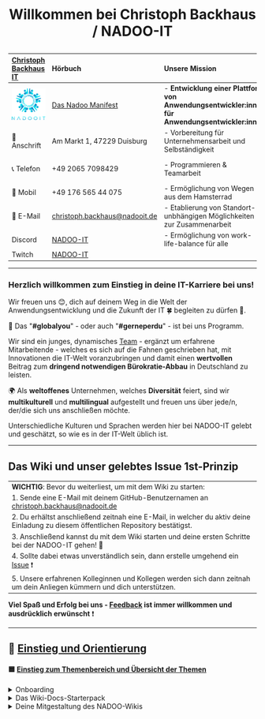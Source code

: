 # <p align="center">Willkommen bei Christoph Backhaus / NADOO-IT</p>

| [Christoph Backhaus IT](https://wirrettendeinezeit.de) | **Hörbuch**                                        | **Unsere Mission**                                                                              | **Unsere Kernwerte**                                                                             |
| :----------------------------------------------------- | :---------------------------------------------------- | :---------------------------------------------------------------------------------------------- | :----------------------------------------------------------------------------------------------- |
| ![NADOO-IT](images/nadooit.png)                        | [Das Nadoo Manifest](https://open.spotify.com/playlist/46JIKBvnuF7tYp9RSVUMFC?si=5e7145b2b7d34bc4&trk=public_post_comment-text&nd=1&dlsi=fb9cdd3ba7aa415a)                                                 | - **Entwicklung einer Plattform von Anwendungsentwickler:innen für Anwendungsentwickler:innen** | - **Es gibt keine Fehler, sondern ausschließlich Chancen, sich gemeinsam weiterzuentwickeln!** |
| 🏣 Anschrift                                           | Am Markt 1, 47229 Duisburg                            | - Vorbereitung für Unternehmensarbeit und Selbständigkeit                                       | - **Es gibt keine dummen Fragen!**                                                               |
| 📞 Telefon                                             | +49 2065 7098429                                      | - Programmieren & Teamarbeit                                                                    | - **nur gemeinsam/zusammen sind wir stark!**                                                     |
| 📱 Mobil                                               | +49 176 565 44 075                                    | - Ermöglichung von Wegen aus dem Hamsterrad                                                     |                                                                                                  |
| 📧 E-Mail                                              | <christoph.backhaus@nadooit.de>                       | - Etablierung von Standort-unbhängigen Möglichkeiten zur Zusammenarbeit                         |                                                                                                  |
| Discord                                                | [NADOO-IT](https://discord.gg/Ffv4JTFE7E)             | - Ermöglichung von work-life-balance für alle                                                   | -Vereinbarkeit von Job & Familie                                                                 |
| Twitch                                                 | [NADOO-IT](https://www.twitch.tv/nadooit_christophba) |                                                                                                 |                                                                                                  |

---

### Herzlich willkommen zum Einstieg in deine IT-Karriere bei uns!

Wir freuen uns 😊, dich auf deinem Weg in die Welt der Anwendungsentwicklung und die Zukunft der IT 🍀 begleiten zu dürfen 🙏.

🤝 Das "**#globalyou**" - oder auch "**#gerneperdu**" - ist bei uns Programm.

Wir sind ein junges, dynamisches [Team](https://github.com/orgs/NADOOIT/people) - ergänzt um erfahrene Mitarbeitende - welches es sich auf die Fahnen geschrieben hat, mit Innovationen die IT-Welt voranzubringen und damit einen **wertvollen** Beitrag zum **dringend notwendigen Bürokratie-Abbau** in Deutschland zu leisten.

🌍 Als **weltoffenes** Unternehmen, welches **Diversität** feiert, sind wir **multikulturell** und **multilingual** aufgestellt und freuen uns über jede/n, der/die sich uns anschließen möchte.

Unterschiedliche Kulturen und Sprachen werden hier bei NADOO-IT gelebt und geschätzt, so wie es in der IT-Welt üblich ist.

---

## Das Wiki und unser gelebtes Issue 1st-Prinzip

|                                                                                                                                           |
| :---------------------------------------------------------------------------------------------------------------------------------------- |
| **WICHTIG**: Bevor du weiterliest, um mit dem Wiki zu starten:                                                                            |
| 1. Sende eine E-Mail mit deinem GitHub-Benutzernamen an <christoph.backhaus@nadooit.de>                                                   |
| 2. Du erhältst anschließend zeitnah eine E-Mail, in welcher du aktiv deine Einladung zu diesem öffentlichen Repository bestätigst.        |
| 3. Anschließend kannst du mit dem Wiki starten und deine ersten Schritte bei der NADOO-IT gehen! 🚀                                       |
| 4. Sollte dabei etwas unverständlich sein, dann erstelle umgehend ein [Issue](https://github.com/NADOOIT/NADOO-Wiki/issues/new/choose) ❗ |
| 5. Unsere erfahrenen Kolleginnen und Kollegen werden sich dann zeitnah um dein Anliegen kümmern und dich unterstützen.                    |

**Viel Spaß und Erfolg bei uns - [Feedback](/docs/01-organisation/07-feedback-kultur/README.md) ist immer willkommen und ausdrücklich erwünscht** ❗

---

<!-- Einstieg & Orientierung -->

## 📘 [**Einstieg und Orientierung**](docs/00-willkommen/README.md)

#### 🟦 [**Einstieg zum Themenbereich und Übersicht der Themen**](docs/00-willkommen/README.md)

<details>
<summary>Onboarding</summary>

  &nbsp;&nbsp;🔹 [Leitfaden für deinen ersten Tag](/docs/00-willkommen/01-leitfaden/README.md)

</details>

<details>
<summary>Das Wiki-Docs-Starterpack</summary>

  &nbsp;&nbsp;🔹 [NADOO-IT for Newbies: die wichtigsten Docs für deine Einstiegsphase](/docs/00-willkommen/02-starterpack-start/README.md)

</details>

<details>
<summary>Deine Mitgestaltung des NADOO-Wikis</summary>

  &emsp;🎨 [**Der Wiki-Doc-Styleguide:** Einführung und Übersicht der Kapitel](/docs/00-willkommen/03-styleguide/README.md)
  
  &nbsp;&nbsp;🔹 [[Textvorlage / Template] Platzhalter für leere Docs](/docs/00-willkommen/03-styleguide/00-platzhalter/README.md) <br>
        &emsp;&emsp;◻️ [Step-by-Step: so verwendest du die Vorlage](/docs/00-willkommen/03-styleguide/00-platzhalter/01-anleitung/README.md) <br>
        &emsp;&emsp;◻️ [Vorschau des Platzhalters zur Ansicht im Browser](/docs/00-willkommen/03-styleguide/00-platzhalter/02-vorschau/README.md) <br>

---

<!-- 1. Organisation und Rahmenbedingungen -->

## 🗂️ [**Organisation und Rahmenbedingungen**](docs/01-organisation/README.md)

#### 🟦 [**Einstieg zum Themenbereich und Übersicht der Themen**](docs/01-organisation/README.md)

<!-- Zeiterfassung mit NADOO-Launchpad -->  

<details>
<summary>Zeiterfassung / Einstempeln </summary>
  
  &nbsp;&nbsp;🔹 [Erfassung deiner Arbeits- und Pausenzeiten mit dem NADOO-Launchpad](docs/01-organisation/01-zeiterfassung/README.md) 
  <!-- ↑ hier nachträglich die Feature-Erklärung / Anleitung zur Zeiterfassung aus dem Launchpad-Guide in Themenabschnitt Tools rüberkopieren (bleibt weiterhin auch im Launchpad-Guide, NICHT ausschneiden). ggf. um Einleitungstext bzw. wenn notwendig/sinnvoll, weitere Infos ergänzen -->
</details>

<!-- Zeit- und Ausbildungsnachweise -->

<details>
<summary>Zeit- und Ausbildungsnachweise</summary>

  &emsp;📄 [Kapitel-Übersicht](docs/01-organisation/02-zeit_und_ausbildungsnachweise/README.md)

  &nbsp;&nbsp;🔹 [Beispiele für Ausbildungs- und Zeitnachweise](docs/01-organisation/02-zeit_und_ausbildungsnachweise/01-beispiele/README.md) <br>
  &nbsp;&nbsp;🔹 [Dateibenennungsrichtlinien](docs/01-organisation/02-zeit_und_ausbildungsnachweise/02-dateibenennung/README.md) <br>
  &nbsp;&nbsp;🔹 [Überprüfung der Dateinamen](/docs/01-organisation/02-zeit_und_ausbildungsnachweise/03-ueberpruefung/README.md) <br>

</details>

<!-- Arbeitszeit und Pausen -->

<details>
<summary>Arbeits- und Pausenzeiten</summary>

  &nbsp;&nbsp;🔹 [Arbeitszeit und Pausen](docs/01-organisation/03-arbeits_und_pausenzeiten/README.md)

</details>

<!-- Urlaub -->

<details>
<summary>Urlaub</summary>

  &nbsp;&nbsp;🔹 [Urlaubsregelung](docs/01-organisation/04-urlaub/README.md)

</details>

<!-- Krankmeldungen -->

<details>
<summary>Krankmeldungen</summary>

  &nbsp;&nbsp;🔹 [Ablauf bei Krankmeldungen](docs/01-organisation/05-krankmeldungen/README.md)

</details>

<!-- Mutterschutz und Elternzeit -->

<details>
<summary>Mutterschutz und Elternzeit</summary>

  &nbsp;&nbsp;🔹 [Gesetzliche Regelungen zu Mutterschutz und Elternzeit](/docs/01-organisation/06-mutterschutz-elternzeit/README.md)

</details>

<!-- Datenschutz -->

<details>
<summary>Umgang mit Unternehmensdaten</summary>

  &nbsp;&nbsp;🔹 [Umgang mit Unternehmensdaten bei Christoph Backhaus IT — Sicherheit und Vertraulichkeit als oberste Priorität](/docs/01-organisation/07-datenschutz/README.md)

</details>

<!-- NADOO-Philosophie -->

<details>
<summary>Umgang und Kultur bei Christoph Backhaus IT — unsere Firmenphilosophien</summary>

  &emsp;📄 [Kapitel-Übersicht](/docs/01-organisation/08-firmenphilosophie/README.md)

  &nbsp;&nbsp;🔹 [Unsere Verhaltensregeln](/docs/01-organisation/08-firmenphilosophie/01-verhaltensregeln/README.md) <br>
  &nbsp;&nbsp;🔹 [Meinungsaustausch bei Christoph Backhaus IT: eine Kultur, die von Feedback lebt](/docs/01-organisation/08-firmenphilosophie/02-feedback-kultur/README.md) <br>
  &nbsp;&nbsp;🔹 [KAIZEN bei Christoph Backhaus IT: eine Kultur der kontinuierlichen Verbesserung](/docs/01-organisation/08-firmenphilosophie/03-kaizen/README.md) <br>

</details>

---

<!-- 2. Arbeiten bei NADOO -->

## 🏢 [**Arbeiten bei Christoph Backhaus / NADOO-IT**](/docs/02-arbeiten_bei_nadoo/README.md)

#### 🟦 [**Einstieg zum Themenbereich und Übersicht der Themen**](/docs/02-arbeiten_bei_nadoo/README.md)

<!-- Rollen und Aufgaben/Aufgabenbereiche -->

<details>
<summary>Rollen und Aufgaben/Aufgabenbereiche</summary>

  &emsp;📄 [Kapitel-Übersicht](/docs/02-arbeiten_bei_nadoo/01-rollen_und_aufgaben/README.md)

&nbsp;&nbsp;🔹 [Dokumentar(ist):in](/docs/02-arbeiten_bei_nadoo/01-rollen_und_aufgaben/01-dokumentar/README.md) <br>
&nbsp;&nbsp;🔹 [Researcher:in](/docs/02-arbeiten_bei_nadoo/01-rollen_und_aufgaben/02-researcher/README.md) <br>
&nbsp;&nbsp;🔹 [Entwickler:in](/docs/02-arbeiten_bei_nadoo/01-rollen_und_aufgaben/03-entwickler/README.md) <br>
&nbsp;&nbsp;🔹 [Tester:in](/docs/02-arbeiten_bei_nadoo/01-rollen_und_aufgaben/04-tester/README.md) <br>
&nbsp;&nbsp;🔹 [Teamkoordinator:in](/docs/02-arbeiten_bei_nadoo/01-rollen_und_aufgaben/05-teamkoordinator/README.md) <br>

</details>

<!-- Prüfungs-Vorbereitung und Präsentationstraining -->

<details>
<summary>Vorbereitung auf die IHK-Prüfungen und deine Zukunft in der IT-Arbeitswelt</summary>

  &emsp;📄 [Kapitel-Übersicht](/docs/02-arbeiten_bei_nadoo/02-training_und_vorbereitung/README.md)

  &nbsp;&nbsp;🔹 [Trainingsbeiträge](/docs/02-arbeiten_bei_nadoo/02-training_und_vorbereitung/01-trainingsbeitraege/README.md) <br>
  &nbsp;&nbsp;🔹 [Präsentationstraining](/docs/02-arbeiten_bei_nadoo/02-training_und_vorbereitung/02-praesentationstraining/README.md) <br>

</details>

<!-- Übersicht der Teams (alt und aktiv) -->

<details>
<summary>Übersicht aller Teams und Projekte</summary>

  &emsp;📄 [Kapitel-Übersicht](/docs/02-arbeiten_bei_nadoo/03-teamuebersicht/README.md)
  
  &nbsp;&nbsp;🔹 [Derzeit aktive Teams](docs/02-arbeiten_bei_nadoo/03-teamuebersicht/01-aktive_teams/README.md) <br>
  &nbsp;&nbsp;🔹 [Team-Archiv: ehemalige Teams und ihre abgeschlossenen Projekte](docs/02-arbeiten_bei_nadoo/03-teamuebersicht/02-team_archiv/README.md) <br>

</details>

---

<!-- 3. Meetings und Zeitpläne -->

## 📅 [**Termine und zeitlicher Ablauf**](/docs/03-meetings/README.md)

<details>
<summary>Meetings und Zeitpläne bei Christoph Backhaus IT</summary>

  &emsp;📄 [Kapitel-Übersicht](/docs/03-meetings/README.md)

  &nbsp;&nbsp;🔹 [Zeitpläne des allgemeinen Morgenmeetings](/docs/03-meetings/01-allgemein-morgens/README.md) <br>
  &nbsp;&nbsp;🔹 [11er-Meeting](/docs/03-meetings/02-11er/README.md) <br>
  &nbsp;&nbsp;🔹 [Teamkoordinator:innen-Meeting](/docs/03-meetings/03-teamkoordination/README.md) <br>
  &nbsp;&nbsp;🔹 [33er-Meeting](/docs/03-meetings/04-33er/README.md) <br>

</details>

---

<!-- 4. Tools und Technologien -->

## 🛠️ [**Tools und Technologien**](/docs/04-tools/README.md)

#### 🟦 [**Einstieg zum Themenbereich und Übersicht der Themen**](/docs/04-tools/README.md)

<!-- Github -->

<details>
<summary>Versionsverwaltung mit GitHub</summary>

  &emsp;📄 [Kapitel-Übersicht](/docs/04-tools/01-github/README.md)
  
  &nbsp;&nbsp;🔹 [**Repository**](/docs/04-tools/01-github/01-repository/README.md) <br>
  &nbsp;&nbsp;🔹 [**Branches**](/docs/04-tools/01-github/02-branches/README.md) <br>
        &emsp;&emsp;◻️ [GitHub Branch Protection: Sicherheit und Qualität im Entwicklungsprozess](/docs/04-tools/01-github/02-branches/01-protection/README.md) <br>
  &nbsp;&nbsp;🔹 [**Pull Requests**](/docs/04-tools/01-github/03-pull-requests/README.md) <br>
        &emsp;&emsp;◻️ [Merge Konflikte](/docs/04-tools/01-github/03-pull-requests/01-merge-konflikte/README.md) <br>
        &emsp;&emsp;◻️ [Code Review](/docs/04-tools/01-github/03-pull-requests/02-code-review/README.md) <br>
  &nbsp;&nbsp;🔹 [**Issues**](/docs/04-tools/01-github/04-issues/README.md) <br>
        &emsp;&emsp;◻️ [Selbstständig Veränderungen innerhalb des Wikis vornehmen: ein kleiner Guide](/docs/04-tools/01-github/04-issues/01-wiki-guide/README.md) <br>
        &emsp;&emsp;◻️ [Labels](/docs/04-tools/01-github/04-issues/02-labels/README.md) <br>
        &emsp;&emsp;◻️ [Types](/docs/04-tools/01-github/04-issues/02-types/README.md) <br>
        &emsp;&emsp;◻️ [Assignees](/docs/04-tools/01-github/04-issues/03-assignees/README.md) <br>
        &emsp;&emsp;◻️ [Milestones](/docs/04-tools/01-github/04-issues/04-milestones/README.md) <br>
        &emsp;&emsp;◻️ [Projects](/docs/04-tools/01-github/04-issues/05-projects/README.md) <br>
        &emsp;&emsp;◻️ [Discussions](/docs/04-tools/01-github/04-issues/06-discussions/README.md) <br>
        &emsp;&emsp;◻️ [Templates](/docs/04-tools/01-github/04-issues/07-templates/README.md) <br>
  &nbsp;&nbsp;🔹 [**Actions**](/docs/04-tools/01-github/05-actions/README.md) <br>
  &nbsp;&nbsp;🔹 [**GitHub-Notifications und Visual Studio Code**](/docs/04-tools/01-github/06-notifications/README.md) <br>
  &nbsp;&nbsp;🔹 [**Die GitHub-Suchfunktion effizient nutzen**](/docs/04-tools/01-github/07-suche/README.md) <br>
  &nbsp;&nbsp;🔹 [**Markdown**](/docs/04-tools/01-github/08-markdown/README.md) <br>
<!-- Vorschlag Code-/Formatierungsstandard: sobald in einem Themenbereich Kapitel mit Abschnitten (◻️ Unterordnern) auftauchen, werden Kapitel-Namen für verbesserte Lesbarkeit fettgeschrieben -->
</details>

<!-- Visual Studio Code -->

<details>
<summary>Integrierte Entwicklungsumgebung (IDE) Visual Studio Code</summary>

  &emsp;📄 [Kapitel-Übersicht](/docs/04-tools/02-vscode/README.md)
  
  &nbsp;&nbsp;🔹 [Installation und Einrichtung](/docs/04-tools/02-vscode/01-installation/README.md) <br>
  &nbsp;&nbsp;🔹 [Plugins und Erweiterungen](/docs/04-tools/02-vscode/02-plugins/README.md) <br>
  &nbsp;&nbsp;🔹 [Workspaces (Arbeitsbereiche)](/docs/04-tools/02-vscode/03-workspaces/README.md) <br>
  &nbsp;&nbsp;🔹 [Editorfunktionen und IntelliSense](/docs/04-tools/02-vscode/04-editor/README.md) <br>
  &nbsp;&nbsp;🔹 [Terminal und Debugging](/docs/04-tools/02-vscode/05-debugging/README.md) <br>

</details>

<!-- IntelliJ IDEA -->

<details>
<summary>Integrierte Entwicklungsumgebung (IDE) für Java: IntelliJ IDEA</summary>

  &emsp;📄 [Kapitel-Übersicht](/docs/04-tools/03-intellij/README.md) 
  
  &nbsp;&nbsp;🔹 [IntelliJ IDEA — Ein Überblick](/docs/04-tools/03-intellij/01-ueberblick/README.md) <br>
  &nbsp;&nbsp;🔹 [Installation und Einrichtung](/docs/04-tools/03-intellij/02-installation/README.md) <br>

</details>

<!-- Terminal -->

<details>
<summary>Terminal</summary>

  &nbsp;&nbsp;🔹 [Das Terminal — die Grundlagen](/docs/04-tools/04-terminal/README.md)

</details>

<!-- Launchpad -->

<details>
<summary>Das NADOO-Launchpad: Was es kann und wie es funktioniert</summary>

 &emsp;📄 [Kapitel-Übersicht](/docs/04-tools/05-launchpad/README.md) 
  
  &nbsp;&nbsp;🔹 [**Das NADOO-Launchpad - Ein grundlegender Überblick**](/docs/04-tools/05-launchpad/01-ueberblick/README.md) <br> 
       &emsp;&emsp;◻️ [Installation [Windows](/docs/04-tools/05-launchpad/01-ueberblick/01-windows/README.md) <br>
       &emsp;&emsp;◻️ [Installation [MAC]](/docs/04-tools/05-launchpad/01-ueberblick/02-mac/README.md) <br>
  &nbsp;&nbsp;🔹 [**Der Launchpad-Feature-Guide: Funktions- und Anwendungsweise aller Features und Komponenten**](/docs/04-tools/05-launchpad/02-features/README.md) <br>
       &emsp;&emsp;◻️ [[Feature-Guide] Menüleiste](/docs/04-tools/05-launchpad/02-features/01-features/README.md) <br> 
       &emsp;&emsp;◻️ [[Feature-Guide] Berechtigungen](/docs/04-tools/05-launchpad/02-features/01-features/README.md) <br> 
       &emsp;&emsp;◻️ [[Feature-Guide]: Tokens](/docs/04-tools/05-launchpad/01-guide/02-features/README.md) <br>
       &emsp;&emsp;◻️ [[Feature-Guide] Erfassung der Arbeitszeiten](/docs/04-tools/05-launchpad/02-features/01-features/README.md) <br>
       &emsp;&emsp;◻️ [[Feature-Guide] Projektverwaltung](/docs/04-tools/05-launchpad/02-features/01-features/README.md) <br>
       &emsp;&emsp;◻️ [[Feature-Guide] Aktivitäten](/docs/04-tools/05-launchpad/02-features/01-features/README.md) <br> 
       &emsp;&emsp;◻️ [[Feature-Guide]: Wochenübersicht](/docs/04-tools/05-launchpad/02-features/01-features/README.md) <br> 
       &emsp;&emsp;◻️ [[Feature-Guide] Watchdog](/docs/04-tools/05-launchpad/02-features/01-features/README.md) <br> 
       &emsp;&emsp;◻️ [[Feature-Guide] Create Snippets](/docs/04-tools/05-launchpad/02-features/01-features/README.md) <br>
       &emsp;&emsp;◻️ [[Feature-Guide] Function Names](/docs/04-tools/05-launchpad/02-features/01-features/README.md) <br> 
       &emsp;&emsp;◻️ [[Feature-Guide] Tokens versenden](/docs/04-tools/05-launchpad/02-features/01-features/README.md) <br> 
  &nbsp;&nbsp;🔹 [**Video-Tutorials und Demonstrationen**](/docs/04-tools/05-launchpad/03-videos/README.md) <br> <!-- Titel/Info zu Videos im Doc angeben & evtl. Reihenfolge anpassen (Video 1: "Issue Workflow"....) --> 
 
</details>

<!-- KI -->

<details>
<summary>Künstliche Intelligenz (KI)</summary>

  &emsp;📄 [Kapitel-Übersicht](/docs/04-tools/06-ki/README.md) 

  &nbsp;&nbsp;🔹 [KI‐Nutzung: Ein umfassender Leitfaden](/docs/04-tools/06-ki/01-leitfaden/README.md) <br>
  &nbsp;&nbsp;🔹 [Large Language Model (LLM) und das Apple MLX (MacOS Silicon) Framework — ein Vergleich](/docs/04-tools/06-ki/02-llm-mlx/README.md) <br>
  &nbsp;&nbsp;🔹 [Nutzung der Gemini API – eine Anleitung](/docs/04-tools/06-ki/03-gemini/README.md) <br>

</details>

---

<!-- 5. Kommunikation -->

## 📞 [**Kommunikation und Zusammenarbeit**](/docs/05-kommunikation/README.md)

<details>
<summary>Tools und Voraussetzungen</summary>

  &emsp;📄 [Kapitel-Übersicht](/docs/05-kommunikation/README.md)
  
  &nbsp;&nbsp;🔹 [**Discord: Die zentrale Kommunikationsplattform bei Christoph Backhaus / NADOO-IT**](/docs/05-kommunikation/01-discord/README.md) <br>
        &emsp;&emsp;◻️ [Anmeldung und Einrichtung](/docs/05-kommunikation/01-discord/01-einrichtung/README.md) <br>
  &nbsp;&nbsp;🔹 [**Video- und Bildschirmübertragung**](/docs/05-kommunikation/02-webcam/README.md) <br>
        &emsp;&emsp;◻️ [Das Android-Smartphone als Webcam nutzen](/docs/05-kommunikation/02-webcam/01-droidcam/README.md) <br>
        &emsp;&emsp;◻️ [Das iPhone als Webcam für den Mac verwenden](/docs/05-kommunikation/02-webcam/02-ios/README.md) <br>

</details>

---

<!-- 6. Entwicklung und Programmiersprachen -->

## 💻 [**Entwicklung und Programmiersprachen**](/docs/06-entwicklung/README.md)

#### 🟦 [**Einstieg zum Themenbereich und Übersicht der Themen**](/docs/06-entwicklung/README.md)

<details>
<summary>Dokumentation</summary>

  &nbsp;&nbsp;🔹 [Dokumentation](/docs/06-entwicklung/01-dokumentation/README.md)
</details>

<!-- Clean Architecture -->

<details>
<summary>Clean Architecture</summary>

  &nbsp;&nbsp;🔹 [Clean Architecture](/docs/06-entwicklung/02-clean_architecture/README.md)
</details>

<!-- das NADOO-Framework -->

<details>
<summary>Das NADOO-IT-Framework</summary>

  &nbsp;&nbsp;🔹 [Das NADOO-IT-Framework](/docs/06-entwicklung/03-nadoo_framework/README.md)
</details>

<!-- Java -->

<details>
<summary>Java</summary>

  &nbsp;&nbsp;🔹 [Java - Ein Überblick](/docs/06-entwicklung/04-java/README.md)
</details>

<!-- Python -->

<details>
<summary> Python</summary>

  &emsp;📄 [Kapitel-Übersicht](docs/06-entwicklung/05-python/README.md) 
  
  &nbsp;&nbsp;🔹 [**Installation**](/docs/06-entwicklung/05-python/01-installation/README.md) <br>
  &nbsp;&nbsp;🔹 [**Debugging in Python**](/docs/05-entwicklung/05-python/02-debugging/README.md) <br>
  &nbsp;&nbsp;🔹 [**Briefcase und Toga: Python-Frameworks für plattformübergreifende Apps**](/docs/06-entwicklung/05-python/02-briefcase-toga/README.md) <br>
        &emsp;&emsp;◻️ [Debugging und Fehlerbehandlung in Briefcase und Toga](/docs/06-entwicklung/05-python/03-briefcase-toga/01-debugging/README.md) <br>

</details>

<!-- Digitale Produktentwicklung -->

<details>
<summary>Dein Einstieg in die digitale Produktentwicklung</summary> 

  &emsp;📄 [Kapitel-Übersicht](docs/06-entwicklung/06-digitale_produktentwicklung/README.md) <!-- Ordner umbenannt | entsprechende Anpassungen ausstehend -->
  
  &nbsp;&nbsp;🔹 [Dein Einstieg in die digitale Produktentwicklung](docs/06-entwicklung/06-digitale_produkte/01-einstieg/README.md) <br>
  &nbsp;&nbsp;🔹 [Deine erste eigene App](docs/06-entwicklung/06-digitale_produkte/02-eigene_app/README.md) <br>
  &nbsp;&nbsp;🔹 [Lizenzen, Open Source und die Welt der Softwareabhängigkeiten](docs/06-entwicklung/06-digitale_produkte/03-lizenzen_open_source/README.md) <br>
<!-- eig. wäre erst Lizenzen, dann erste App als Reihenfolge sinnvoller, dann müssten aber die Texte angepasst werden, da diese aufeinander aufbauen -->
</details>

---

<!-- 7. Methoden -->

## 📚 [Projektarbeit](/docs/07-methoden_und_projekte/README.md)

#### 🟦 [**Einstieg zum Themenbereich und Übersicht der Themen**](/docs/07-methoden_und_projekte/README.md)

<details>
<summary>Durchführung eines Projekts mit besonderem Hinblick auf deine IHK-Abschlussprüfung</summary>

  &emsp;📄 [Kapitel-Übersicht](/docs/07-methoden_und_projekte/README.md)
  
  &nbsp;&nbsp;🔹 [**Zeitmanagement**](/docs/07-methoden_und_projekte/01-zeitmanagement/README.md) <br>
  &nbsp;&nbsp;🔹 [**Projektplanung**](/docs/07-methoden_und_projekte/02-planung/README.md) <br>
        &emsp;&emsp;◻️ [Leitfaden zur Erstellung eines Projektantrags](/docs/07-methoden_und_projekte/02-planung/01-antrag/README.md) <br>
  &nbsp;&nbsp;🔹 [**Projektmanagement**](/docs/07-methoden_und_projekte/03-projektmanagement/README.md) <br>
  &nbsp;&nbsp;🔹 [**Projektphasen**](/docs/07-methoden_und_projekte/04-phasen/README.md) <br>
  &nbsp;&nbsp;🔹 [**Das IHK-Abschlussprojekt**](/docs/07-methoden_und_projekte/05-abschluss/README.md) <br>

</details>

<!-- Methoden und Frameworks? -->

<details>
<summary>Bewährte Methoden und Frameworks im Projektmanagement</summary>

  &emsp;📄 [Kapitel-Übersicht](/docs/07-methoden/02-methoden/README.md)
  
  &nbsp;&nbsp;🔹 [Scrum](/docs/07-methoden/02-methoden/01-scrum/README.md) <br>
  &nbsp;&nbsp;🔹 [Kanban](/docs/07-methoden/02-methoden/02-kanban/README.md) <br>

</details>

---

<!--8. Netzwerken und Karriere-->

## 🚀 [Netzwerken und Karriere](/docs/08-karriere/README.md)

#### 🟦 [**Einstieg zum Themenbereich und Übersicht der Themen**](/docs/08-karriere/README.md)

<!-- Social Media zum Netzwerken -->

<details>
<summary>Social Media für dein berufliches Netzwerk</summary>

  &emsp;📄 [Kapitel-Übersicht](/docs/08-karriere/01-social_media_netzwerk/README.md)
  
  &nbsp;&nbsp;🔹 [Dein GitHub-Profil](/docs/08-karriere/01-social_media_netzwerk/01-github/README.md) <br>
  &nbsp;&nbsp;🔹 [Dein LinkedIn-Profil](/docs/08-karriere/01-social_media_netzwerk/02-linkedin/README.md) <br>
  &nbsp;&nbsp;🔹 [Dein Xing-Profil](/docs/08-karriere/01-social_media_netzwerk/03-xing/README.md) <br>
  &nbsp;&nbsp;🔹 [Online-Kalender mit Doodle einrichten und in LinkedIn-Profil integrieren](/docs/08-karriere/01-social_media_netzwerk/04-doodle_kalender/README.md) <br>

</details>

<!-- Anwendungsentwickler-Karriere - Tipps, Hinweise, Empfehlungen und Ähnliches -->

<details>
<summary>Deine Karriere als Anwendungsentwickler:in</summary>

  &emsp;📄 [Kapitel-Übersicht](/docs/08-karriere/02-anwendungsentwickler_beruf/README.md)
  
  &nbsp;&nbsp;🔹 [**Die Verantwortung und Unsicherheit des Programmierer‐Daseins**](/docs/08-karriere/02-anwendungsentwickler_beruf/01-programmierer_dasein/README.md) <br>
  &nbsp;&nbsp;🔹 [**Das Bewerbungsverfahren im IT-Sektor**](/docs/08-karriere/02-anwendungsentwickler_beruf/02-bewerbungsverfahren/README.md) <br>
        &emsp;&emsp;◻️ [IT-Lebenslauf-101](/docs/08-karriere/02-anwendungsentwickler_beruf/02-bewerbungsverfahren//01-lebenslauf/README.md) <br>
        &emsp;&emsp;◻️ [Technische Interviews und Coding-Aufgaben im Bewerbungsverfahren](/docs/08-karriere/02-anwendungsentwickler_beruf/02-bewerbungsverfahren//02-technisches_interview/README.md) <br>
        &emsp;&emsp;◻️ [Do's & Dont's bei der Bewerbung um eine Stelle als Anwendungsentwickler](/docs/08-karriere/02-anwendungsentwickler_beruf/02-bewerbungsverfahren//03-dos_and_donts/README.md) <br>
  &nbsp;&nbsp;🔹 [**Mögliche interessante Orte zum Arbeiten und Lernen**](/docs/08-karriere/02-anwendungsentwickler_beruf/03-lernen_und_arbeiten/README.md) <br>
  &nbsp;&nbsp;🔹 [**Karrieremöglichkeiten bei Christoph Backhaus IT**](/docs/08-karriere/02-anwendungsentwickler_beruf/04-karriere_bei_nadoo/README.md) <br>

</details>

---

[Zum Wiki](/docs/00-willkommen/README.md)
